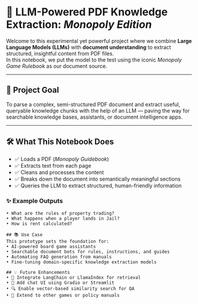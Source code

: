 # 🧠 LLM-Powered PDF Knowledge Extraction: *Monopoly Edition*

Welcome to this experimental yet powerful project where we combine **Large Language Models (LLMs)** with **document understanding** to extract structured, insightful content from PDF files.  
In this notebook, we put the model to the test using the iconic *Monopoly Game Rulebook* as our document source.

---

## 🎯 Project Goal

To parse a complex, semi-structured PDF document and extract useful, queryable knowledge chunks with the help of an LLM — paving the way for searchable knowledge bases, assistants, or document intelligence apps.

---

## 🛠️ What This Notebook Does

- ✅ Loads a PDF (*Monopoly Guidebook*)
- ✅ Extracts text from each page
- ✅ Cleans and processes the content
- ✅ Breaks down the document into semantically meaningful sections
- ✅ Queries the LLM to extract structured, human-friendly information

### ✨ Example Outputs

```text
• What are the rules of property trading?
• What happens when a player lands in Jail?
• How is rent calculated?

## 📚 Use Case
This prototype sets the foundation for:
• AI-powered board game assistants
• Searchable document bots for rules, instructions, and guides
• Automating FAQ generation from manuals
• Fine-tuning domain-specific knowledge extraction models

## 💡 Future Enhancements
• 🔁 Integrate LangChain or LlamaIndex for retrieval
• 💬 Add chat UI using Gradio or Streamlit
• 🔍 Enable vector-based similarity search for QA
• 🎲 Extend to other games or policy manuals